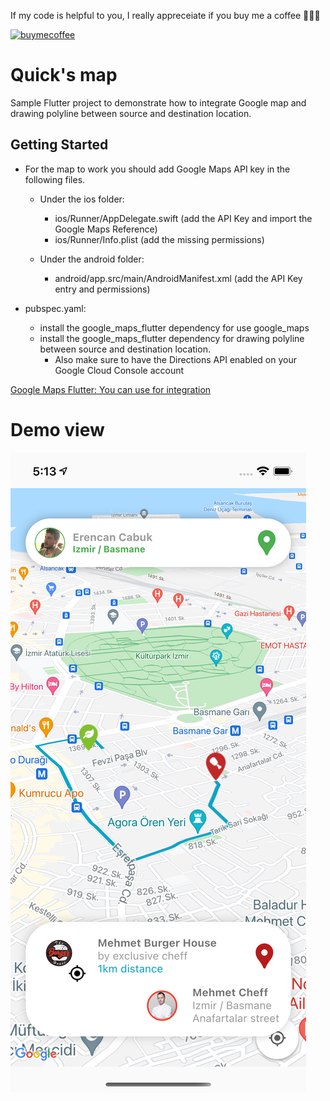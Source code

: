 If my code is helpful to you, I really appreceiate if you buy me a coffee 🙇🏻‍☕️ 

[![buymecoffee](https://user-images.githubusercontent.com/43441567/149409893-4e380e53-36df-4de6-b5c0-482f837ab4dc.gif)](https://www.buymeacoffee.com/erncncbk)

# Quick's map

Sample Flutter project to demonstrate how to integrate Google map and drawing polyline between source and destination location.

## Getting Started

-   For the map to work you should add Google Maps API key in the following files.
    -   Under the ios folder:
        -   ios/Runner/AppDelegate.swift (add the API Key and import the Google Maps Reference)
        -   ios/Runner/Info.plist (add the missing permissions)

    -   Under the android folder:
        -   android/app.src/main/AndroidManifest.xml (add the API Key entry and permissions)


-   pubspec.yaml: 
    -   install the google_maps_flutter dependency for use google_maps
    -   install the google_maps_flutter dependency for  drawing polyline between source and destination location. 
        -   Also make sure to have the Directions API enabled on your Google Cloud Console account



[Google Maps Flutter: You can use for integration ](https://pub.dev/packages/google_maps_flutter)




# Demo view

![](assets/view.png)
